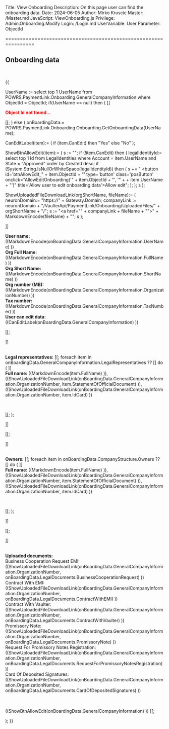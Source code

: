 Title: View Onboarding
Description: On this page user can find the onboarding data.
Date: 2024-06-05
Author: Mirko Kruscic
Master: /Master.md
JavaScript: ViewOnboarding.js
Privilege: Admin.Onboarding.Modify
Login: /Login.md
UserVariable: User
Parameter: ObjectId

================================================================

Onboarding data
----------

<br />

{{

UserName := select top 1 UserName from POWRS.PaymentLink.Onboarding.GeneralCompanyInformation where ObjectId = ObjectId;
if(UserName == null) then
(
]]<div>
<span style="color: red;"><strong>Object Id not found...</strong></span>
</div>

[[;
)
else 
(
onBoardingData:= POWRS.PaymentLink.Onboarding.Onboarding.GetOnboardingData(UserName);

CanEditLabel(item):=
(
	if (item.CanEdit) then
		"<span >Yes</span>"
	else
		"<span id='lblCanEdit_" + item.ObjectId + "'>No</span>"
);

ShowBtnAllowEdit(item):=
(
	s := "";
	if (!item.CanEdit) then
	(
		legalIdentityId:= select top 1 Id from LegalIdentities where Account = item.UserName and State = "Approved" order by Created desc;
		if (System.String.IsNullOrWhiteSpace(legalIdentityId)) then
		(
			s += " <button id='btnAllowEdit_" + item.ObjectId + "' type='button' class='posButton' onclick=\"AllowEditOnboarding('" + item.ObjectId + "', '" +  + item.UserName + "')\" title='Allow user to edit onboarding data'>Allow edit</button>";
		);
	);
	s
);

ShowUploadedFileDownloadLink(orgShortName, fileName):=
(
	neuronDomain:= "https://" + Gateway.Domain;
	companyLink := neuronDomain + "/VaulterApi/PaymentLink/Onboarding/UploadedFiles/" + orgShortName + "/";
	s := "<a href=\"" + companyLink + fileName + "\">" + MarkdownEncode(fileName) + "</a>";
	s
);


]]<div>
<strong>User name:</strong> ((MarkdownEncode(onBoardingData.GeneralCompanyInformation.UserName) ))
<br />
<strong>Org Full Name:</strong> ((MarkdownEncode(onBoardingData.GeneralCompanyInformation.FullName) ))
<br />
<strong>Org Short Name:</strong> ((MarkdownEncode(onBoardingData.GeneralCompanyInformation.ShortName) ))
<br />
<strong>Org number (MB):</strong> ((MarkdownEncode(onBoardingData.GeneralCompanyInformation.OrganizationNumber) ))
<br />
<strong>Tax number:</strong> ((MarkdownEncode(onBoardingData.GeneralCompanyInformation.TaxNumber) ))
<br />
<strong>User can edit data:</strong> ((CanEditLabel(onBoardingData.GeneralCompanyInformation) ))
</div>

[[;

]]<div>
<br />
<strong>Legal representatives:</strong>
[[;
foreach item in onBoardingData.GeneralCompanyInformation.LegalRepresentatives ?? [] do
(
]]<div>
<strong>Full name: </strong> ((MarkdownEncode(item.FullName) )), <br />((ShowUploadedFileDownloadLink(onBoardingData.GeneralCompanyInformation.OrganizationNumber, item.StatementOfOfficialDocument) )), <br />((ShowUploadedFileDownloadLink(onBoardingData.GeneralCompanyInformation.OrganizationNumber, item.IdCard) )) 
</div>
<br />

[[;
);

]]</div>
[[;

]]<div>
<br />
<strong>Owners:</strong>
[[;
foreach item in onBoardingData.CompanyStructure.Owners ?? [] do
(
]]<div>
<strong>Full name: </strong> ((MarkdownEncode(item.FullName) )), <br />((ShowUploadedFileDownloadLink(onBoardingData.GeneralCompanyInformation.OrganizationNumber, item.StatementOfOfficialDocument) )), <br />((ShowUploadedFileDownloadLink(onBoardingData.GeneralCompanyInformation.OrganizationNumber, item.IdCard) )) 
</div>
<br />

[[;
);

]]</div>
[[;

]]<div>
<br />
<strong>Uploaded documents:</strong>
<br />
Business Cooperation Request EMI: ((ShowUploadedFileDownloadLink(onBoardingData.GeneralCompanyInformation.OrganizationNumber, onBoardingData.LegalDocuments.BusinessCooperationRequest) ))
<br />
Contract With EMI: ((ShowUploadedFileDownloadLink(onBoardingData.GeneralCompanyInformation.OrganizationNumber, onBoardingData.LegalDocuments.ContractWithEMI) ))
<br />
Contract With Vaulter: ((ShowUploadedFileDownloadLink(onBoardingData.GeneralCompanyInformation.OrganizationNumber, onBoardingData.LegalDocuments.ContractWithVaulter) ))
<br />
Promissory Note: ((ShowUploadedFileDownloadLink(onBoardingData.GeneralCompanyInformation.OrganizationNumber, onBoardingData.LegalDocuments.PromissoryNote) ))
<br />
Request For Promissory Notes Registration: ((ShowUploadedFileDownloadLink(onBoardingData.GeneralCompanyInformation.OrganizationNumber, onBoardingData.LegalDocuments.RequestForPromissoryNotesRegistration) ))
<br />
Card Of Deposited Signatures: ((ShowUploadedFileDownloadLink(onBoardingData.GeneralCompanyInformation.OrganizationNumber, onBoardingData.LegalDocuments.CardOfDepositedSignatures) ))

<br /><br />
((ShowBtnAllowEdit(onBoardingData.GeneralCompanyInformation) ))
[[;

);
}}